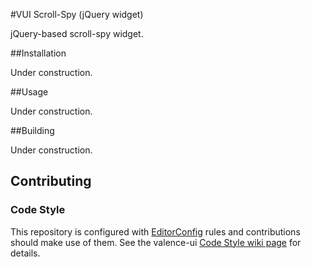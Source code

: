 #VUI Scroll-Spy (jQuery widget)

jQuery-based scroll-spy widget.

##Installation

Under construction.

##Usage

Under construction.

##Building

Under construction.

## Contributing

### Code Style

This repository is configured with [EditorConfig](http://editorconfig.org) rules and contributions should make use of them. See the valence-ui [Code Style wiki page](https://github.com/Desire2Learn-Valence/valence-ui-helpers/wiki/Code-Style) for details.
